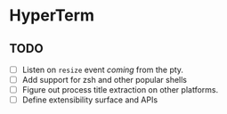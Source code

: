 # HyperTerm

## TODO

- [ ] Listen on `resize` event *coming* from the pty.
- [ ] Add support for zsh and other popular shells
- [ ] Figure out process title extraction on other platforms.
- [ ] Define extensibility surface and APIs
